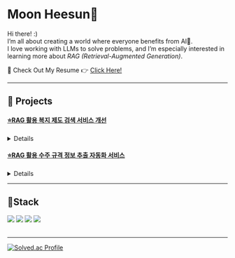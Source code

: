 # Moon Heesun🤩

Hi there! :)</br>
I’m all about creating a world where everyone benefits from AI🌿.</br>
I love working with LLMs to solve problems, and I’m especially interested in learning more about *RAG (Retrieval-Augmented Generation)*.   

📂 Check Out My Resume 👉 [Click Here!](https://my.surfit.io/w/257285212)   

***

## 📌 Projects
#### [**⭐RAG 활용 복지 제도 검색 서비스 개선**](https://github.com/SSiS-TeamB/RAG)   
<details>
   <summary>Details</summary>   
   <blockquote>(주)빅리더, 한국사회보장정보원 / 청년 AI 혁신 가드닝 프로그램 2023 / 2023.10 - 2023.12</blockquote>
      
   🗨️한국사회보장정보원에서 제공하는 복지 포털 '복지로'의 한계점을 보완하고자, RAG 시스템을 구현하여 Semantic Search가 가능하도록 함   
     
   👉 [한국 복지 제도에 대한 QA 데이터셋 생성](https://huggingface.co/datasets/Ash-Hun/Welfare-QA)   
   👉 [한국어 Embedding Model Domain Adaptation에 따른 Retriever 성능 변화 실험 진행](https://github.com/ssisOneTeam/Korean-Embedding-Model-Performance-Benchmark-for-Retriever)
</details>   

#### [**⭐RAG 활용 수주 규격 정보 추출 자동화 서비스**](https://github.com/SeAH-Besteel-RAG/RAG_before_refactoring)   
<details>
   <summary>Details</summary>   
   <blockquote>(주)빅리더, 세아베스틸 / 청년 AI 혁신 가드닝 프로그램 2023 / 2023.09 - 2023.10</blockquote>
      
   🗨️철강 제조 기업인 세아베스틸의 수많은 국내외 고객 기업으로부터 들어오는 불규칙한 양식과 언어로 작성된 수주 규격서에서 필요한 정보를 추출하는 과정을 자동화하고자, LLM을 활용하여 RAG 시스템 구축   
</details>   

***
## 🔨Stack
<div style="display:flex; flex-direction:row;">
  <div>
    <img src="https://img.shields.io/badge/Python-3776AB?style=for-the-badge&logo=Python&logoColor=white">
    <img src="https://img.shields.io/badge/LangChain-1C3C3C?style=for-the-badge&logo=LangChain&logoColor=white">
    <img src="https://img.shields.io/badge/FastAPI-009688?style=for-the-badge&logo=FastAPI&logoColor=white">
    <img src="https://img.shields.io/badge/GitHub-181717?style=for-the-badge&logo=GitHub&logoColor=white"><br>
<!--     <img src="https://img.shields.io/badge/PyTorch-EE4C2C?style=for-the-badge&logo=PyTorch&logoColor=white">
    <img src="https://img.shields.io/badge/TensorFlow-FF6F00?style=for-the-badge&logo=TensorFlow&logoColor=white"> -->
  </div>
</div><br>

***
[![Solved.ac Profile](http://mazassumnida.wtf/api/v2/generate_badge?boj=goddns0272)](https://solved.ac/goddns0272/)<br>
